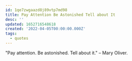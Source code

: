 ```yaml
---
id: 1qe7zwgaazd8j89vtp7md98
title: Pay Attention Be Astonished Tell about It
desc: ''
updated: 1652716548618
created: '2022-04-05T00:00:00.000Z'
tags:
  - quotes
---
```


"Pay attention. Be astonished. Tell about it." – Mary Oliver.
